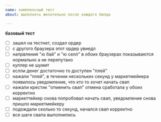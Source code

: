 ```yaml
---
name: комплексный тест
about: выполнять желательно после каждого билда

---
```


**базовый тест**
- [ ] зашел на тестнет, создал ордер
- [ ] с другого браузера этот ордер увиедл
- [ ] напрвления "ю бай" и "ю селл" в обоих браузерах показываются нормально а не перепутано
- [ ] куллер не шумит 
- [ ] еслли денег достаточно то доступен "плей"
- [ ] нажали "плей", в течении нескольких секунд у маркетмейкера появилось уведомление, что кто то хочет начать свап
- [ ] нажали крестик "отменить свап" отмена сработала у обоих корректно
- [ ] маркеттейкер снова попробовал начать свап, уведомление снова пришло маркетмейкеру
- [ ] подождали сколько то секунд, начался свап корректно
- [ ] все шаги свапа выполнились
